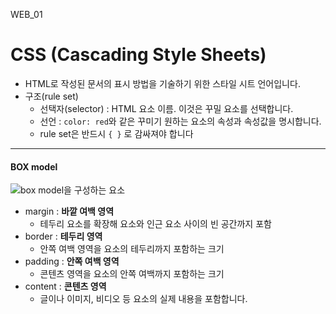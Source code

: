 WEB_01

# CSS (Cascading Style Sheets)

- HTML로 작성된 문서의 표시 방법을 기술하기 위한 스타일 시트 언어입니다.
- 구조(rule set)
  - 선택자(selector) :  HTML 요소 이름. 이것은 꾸밀 요소를 선택합니다.
  - 선언 : `color: red`와 같은 꾸미기 원하는 요소의 속성과 속성값을 명시합니다.
  - rule set은 반드시 `{ }` 로 감싸져야 합니다


---

#### BOX model

![box model을 구성하는 요소](https://images.velog.io/images/gil0127/post/1b3fcbde-3863-4a5c-909a-8b58e74f73ac/%EB%B0%95%EC%8A%A4%EB%A5%BC%20%EA%B5%AC%EC%84%B1%ED%95%98%EB%8A%94%20%EC%9A%94%EC%86%8C.png)

- margin : **바깥 여백 영역**
  - 테두리 요소를 확장해 요소와 인근 요소 사이의 빈 공간까지 포함
- border : **테두리 영역**
  - 안쪽 여백 영역을 요소의 테두리까지 포함하는 크기
- padding : **안쪽 여백 영역**
  - 콘텐츠 영역을 요소의 안쪽 여백까지 포함하는 크기
- content : **콘텐츠 영역**
  - 글이나 이미지, 비디오 등 요소의 실제 내용을 포함합니다. 